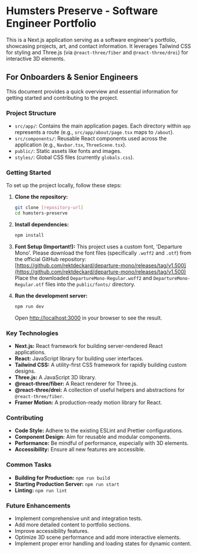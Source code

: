 # Humsters Preserve - Software Engineer Portfolio

This is a Next.js application serving as a software engineer's portfolio, showcasing projects, art, and contact information. It leverages Tailwind CSS for styling and Three.js (via `@react-three/fiber` and `@react-three/drei`) for interactive 3D elements.

## For Onboarders & Senior Engineers

This document provides a quick overview and essential information for getting started and contributing to the project.

### Project Structure

-   `src/app/`: Contains the main application pages. Each directory within `app` represents a route (e.g., `src/app/about/page.tsx` maps to `/about`).
-   `src/components/`: Reusable React components used across the application (e.g., `Navbar.tsx`, `ThreeScene.tsx`).
-   `public/`: Static assets like fonts and images.
-   `styles/`: Global CSS files (currently `globals.css`).

### Getting Started

To set up the project locally, follow these steps:

1.  **Clone the repository:**
    ```bash
    git clone [repository-url]
    cd humsters-preserve
    ```

2.  **Install dependencies:**
    ```bash
    npm install
    ```

3.  **Font Setup (Important!):**
    This project uses a custom font, 'Departure Mono'. Please download the font files (specifically `.woff2` and `.otf`) from the official GitHub repository:
    [https://github.com/rektdeckard/departure-mono/releases/tag/v1.500](https://github.com/rektdeckard/departure-mono/releases/tag/v1.500)
    Place the downloaded `DepartureMono-Regular.woff2` and `DepartureMono-Regular.otf` files into the `public/fonts/` directory.

4.  **Run the development server:**
    ```bash
    npm run dev
    ```
    Open [http://localhost:3000](http://localhost:3000) in your browser to see the result.

### Key Technologies

-   **Next.js:** React framework for building server-rendered React applications.
-   **React:** JavaScript library for building user interfaces.
-   **Tailwind CSS:** A utility-first CSS framework for rapidly building custom designs.
-   **Three.js:** A JavaScript 3D library.
-   **@react-three/fiber:** A React renderer for Three.js.
-   **@react-three/drei:** A collection of useful helpers and abstractions for `@react-three/fiber`.
-   **Framer Motion:** A production-ready motion library for React.

### Contributing

-   **Code Style:** Adhere to the existing ESLint and Prettier configurations.
-   **Component Design:** Aim for reusable and modular components.
-   **Performance:** Be mindful of performance, especially with 3D elements.
-   **Accessibility:** Ensure all new features are accessible.

### Common Tasks

-   **Building for Production:** `npm run build`
-   **Starting Production Server:** `npm run start`
-   **Linting:** `npm run lint`

### Future Enhancements

-   Implement comprehensive unit and integration tests.
-   Add more detailed content to portfolio sections.
-   Improve accessibility features.
-   Optimize 3D scene performance and add more interactive elements.
-   Implement proper error handling and loading states for dynamic content.
